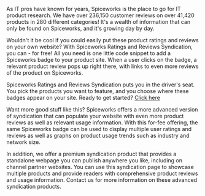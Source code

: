 As IT pros have known for years, Spiceworks is the place to go for IT product
research.  We have over 236,150 customer reviews on over 41,420 products in 280
different categories!  It's a wealth of information that can only be found on
Spiceworks, and it's growing day by day.

Wouldn't it be cool if you could easily put these product ratings and reviews on
your own website?  With Spiceworks Ratings and Reviews Syndication, you can -
for free!  All you need is one little code snippet to add a Spiceworks badge to
your product site.  When a user clicks on the badge, a relevant product review
pops up right there, with links to even more reviews of the product on
Spiceworks.

Spiceworks Ratings and Reviews Syndication puts you in the driver's seat.  You
pick the products you want to feature, and you choose where these badges appear
on your site. Ready to get started? [Click here](http://community.spiceworks.com/vendor_key/demo/developer)

Want more good stuff like this? Spiceworks offers a more advanced version of
syndication that can populate your website with even more product reviews as
well as relevant usage information.  With this for-fee offering, the same
Spiceworks badge can be used to display multiple user ratings and reviews as
well as graphs on product usage trends such as industry and network size.

In addition, we offer a premium syndication product that provides a standalone
webpage you can publish anywhere you like, including on channel partner
websites.  You can use this syndication page to showcase multiple products and
provide readers with comprehensive product reviews and usage information.
Contact us for more information on these advanced syndication products.
